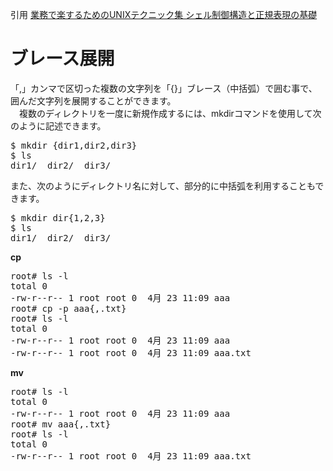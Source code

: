 引用 
[業務で楽するためのUNIXテクニック集 シェル制御構造と正規表現の基礎](https://codezine.jp/article/detail/3014 "業務で楽するためのUNIXテクニック集 シェル制御構造と正規表現の基礎")



# ブレース展開

「,」カンマで区切った複数の文字列を「{}」ブレース（中括弧）で囲む事で、囲んだ文字列を展開することができます。<br/>
　複数のディレクトリを一度に新規作成するには、mkdirコマンドを使用して次のように記述できます。<br/>
<pre>
$ mkdir {dir1,dir2,dir3}
$ ls
dir1/  dir2/  dir3/
</pre>

また、次のようにディレクトリ名に対して、部分的に中括弧を利用することもできます。<br/>

<pre>
$ mkdir dir{1,2,3}
$ ls
dir1/  dir2/  dir3/
</pre>

**cp**
<pre>
root# ls -l
total 0
-rw-r--r-- 1 root root 0  4月 23 11:09 aaa
root# cp -p aaa{,.txt}
root# ls -l
total 0
-rw-r--r-- 1 root root 0  4月 23 11:09 aaa
-rw-r--r-- 1 root root 0  4月 23 11:09 aaa.txt
</pre>

**mv**
<pre>
root# ls -l
total 0
-rw-r--r-- 1 root root 0  4月 23 11:09 aaa
root# mv aaa{,.txt}
root# ls -l
total 0
-rw-r--r-- 1 root root 0  4月 23 11:09 aaa.txt
</pre>
